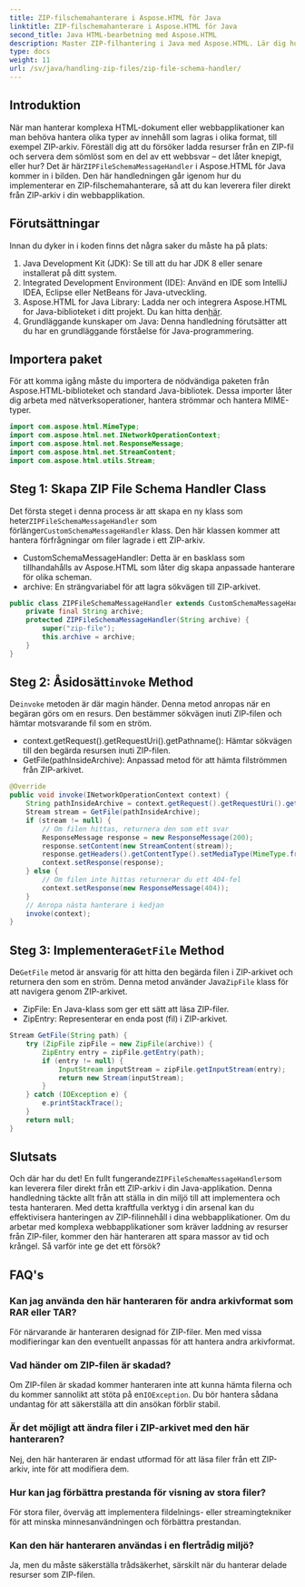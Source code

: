 ```yaml
---
title: ZIP-filschemahanterare i Aspose.HTML för Java
linktitle: ZIP-filschemahanterare i Aspose.HTML för Java
second_title: Java HTML-bearbetning med Aspose.HTML
description: Master ZIP-filhantering i Java med Aspose.HTML. Lär dig hur du implementerar en ZIP-filschemahanterare, som serverar filer direkt från ZIP-arkiv med detaljerad, steg-för-steg-vägledning.
type: docs
weight: 11
url: /sv/java/handling-zip-files/zip-file-schema-handler/
---
```

## Introduktion
När man hanterar komplexa HTML-dokument eller webbapplikationer kan man behöva hantera olika typer av innehåll som lagras i olika format, till exempel ZIP-arkiv. Föreställ dig att du försöker ladda resurser från en ZIP-fil och servera dem sömlöst som en del av ett webbsvar – det låter knepigt, eller hur? Det är här`ZIPFileSchemaMessageHandler` i Aspose.HTML för Java kommer in i bilden. Den här handledningen går igenom hur du implementerar en ZIP-filschemahanterare, så att du kan leverera filer direkt från ZIP-arkiv i din webbapplikation.
## Förutsättningar
Innan du dyker in i koden finns det några saker du måste ha på plats:
1. Java Development Kit (JDK): Se till att du har JDK 8 eller senare installerat på ditt system.
2. Integrated Development Environment (IDE): Använd en IDE som IntelliJ IDEA, Eclipse eller NetBeans för Java-utveckling.
3.  Aspose.HTML for Java Library: Ladda ner och integrera Aspose.HTML for Java-biblioteket i ditt projekt. Du kan hitta den[här](https://releases.aspose.com/html/java/).
4. Grundläggande kunskaper om Java: Denna handledning förutsätter att du har en grundläggande förståelse för Java-programmering.
## Importera paket
För att komma igång måste du importera de nödvändiga paketen från Aspose.HTML-biblioteket och standard Java-bibliotek. Dessa importer låter dig arbeta med nätverksoperationer, hantera strömmar och hantera MIME-typer.
```java
import com.aspose.html.MimeType;
import com.aspose.html.net.INetworkOperationContext;
import com.aspose.html.net.ResponseMessage;
import com.aspose.html.net.StreamContent;
import com.aspose.html.utils.Stream;
```
## Steg 1: Skapa ZIP File Schema Handler Class
 Det första steget i denna process är att skapa en ny klass som heter`ZIPFileSchemaMessageHandler` som förlänger`CustomSchemaMessageHandler` klass. Den här klassen kommer att hantera förfrågningar om filer lagrade i ett ZIP-arkiv.

- CustomSchemaMessageHandler: Detta är en basklass som tillhandahålls av Aspose.HTML som låter dig skapa anpassade hanterare för olika scheman.
- archive: En strängvariabel för att lagra sökvägen till ZIP-arkivet.
```java
public class ZIPFileSchemaMessageHandler extends CustomSchemaMessageHandler {
    private final String archive;
    protected ZIPFileSchemaMessageHandler(String archive) {
        super("zip-file");
        this.archive = archive;
    }
}
```
##  Steg 2: Åsidosätt`invoke` Method
 De`invoke` metoden är där magin händer. Denna metod anropas när en begäran görs om en resurs. Den bestämmer sökvägen inuti ZIP-filen och hämtar motsvarande fil som en ström.

- context.getRequest().getRequestUri().getPathname(): Hämtar sökvägen till den begärda resursen inuti ZIP-filen.
- GetFile(pathInsideArchive): Anpassad metod för att hämta filströmmen från ZIP-arkivet.
```java
@Override
public void invoke(INetworkOperationContext context) {
    String pathInsideArchive = context.getRequest().getRequestUri().getPathname().substring(1).replaceAll("\\\\", "/");
    Stream stream = GetFile(pathInsideArchive);
    if (stream != null) {
        // Om filen hittas, returnera den som ett svar
        ResponseMessage response = new ResponseMessage(200);
        response.setContent(new StreamContent(stream));
        response.getHeaders().getContentType().setMediaType(MimeType.fromFileExtension(context.getRequest().getRequestUri().getPathname()));
        context.setResponse(response);
    } else {
        // Om filen inte hittas returnerar du ett 404-fel
        context.setResponse(new ResponseMessage(404));
    }
    // Anropa nästa hanterare i kedjan
    invoke(context);
}
```
##  Steg 3: Implementera`GetFile` Method
 De`GetFile` metod är ansvarig för att hitta den begärda filen i ZIP-arkivet och returnera den som en ström. Denna metod använder Java`ZipFile` klass för att navigera genom ZIP-arkivet.

- ZipFile: En Java-klass som ger ett sätt att läsa ZIP-filer.
- ZipEntry: Representerar en enda post (fil) i ZIP-arkivet.
```java
Stream GetFile(String path) {
    try (ZipFile zipFile = new ZipFile(archive)) {
        ZipEntry entry = zipFile.getEntry(path);
        if (entry != null) {
            InputStream inputStream = zipFile.getInputStream(entry);
            return new Stream(inputStream);
        }
    } catch (IOException e) {
        e.printStackTrace();
    }
    return null;
}
```

## Slutsats
 Och där har du det! En fullt fungerande`ZIPFileSchemaMessageHandler`som kan leverera filer direkt från ett ZIP-arkiv i din Java-applikation. Denna handledning täckte allt från att ställa in din miljö till att implementera och testa hanteraren. Med detta kraftfulla verktyg i din arsenal kan du effektivisera hanteringen av ZIP-filinnehåll i dina webbapplikationer.
Om du arbetar med komplexa webbapplikationer som kräver laddning av resurser från ZIP-filer, kommer den här hanteraren att spara massor av tid och krångel. Så varför inte ge det ett försök?
## FAQ's
### Kan jag använda den här hanteraren för andra arkivformat som RAR eller TAR?
För närvarande är hanteraren designad för ZIP-filer. Men med vissa modifieringar kan den eventuellt anpassas för att hantera andra arkivformat.
### Vad händer om ZIP-filen är skadad?
 Om ZIP-filen är skadad kommer hanteraren inte att kunna hämta filerna och du kommer sannolikt att stöta på en`IOException`. Du bör hantera sådana undantag för att säkerställa att din ansökan förblir stabil.
### Är det möjligt att ändra filer i ZIP-arkivet med den här hanteraren?
Nej, den här hanteraren är endast utformad för att läsa filer från ett ZIP-arkiv, inte för att modifiera dem.
### Hur kan jag förbättra prestanda för visning av stora filer?
För stora filer, överväg att implementera fildelnings- eller streamingtekniker för att minska minnesanvändningen och förbättra prestandan.
### Kan den här hanteraren användas i en flertrådig miljö?
Ja, men du måste säkerställa trådsäkerhet, särskilt när du hanterar delade resurser som ZIP-filen.